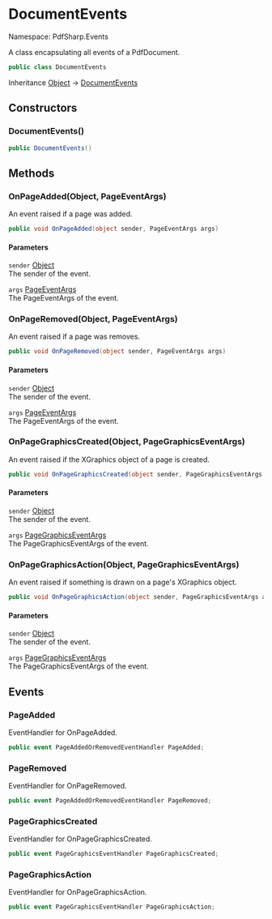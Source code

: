 # DocumentEvents

Namespace: PdfSharp.Events

A class encapsulating all events of a PdfDocument.

```csharp
public class DocumentEvents
```

Inheritance [Object](https://docs.microsoft.com/en-us/dotnet/api/system.object) → [DocumentEvents](./pdfsharp.events.documentevents)

## Constructors

### **DocumentEvents()**

```csharp
public DocumentEvents()
```

## Methods

### **OnPageAdded(Object, PageEventArgs)**

An event raised if a page was added.

```csharp
public void OnPageAdded(object sender, PageEventArgs args)
```

#### Parameters

`sender` [Object](https://docs.microsoft.com/en-us/dotnet/api/system.object)<br>
The sender of the event.

`args` [PageEventArgs](./pdfsharp.events.pageeventargs)<br>
The PageEventArgs of the event.

### **OnPageRemoved(Object, PageEventArgs)**

An event raised if a page was removes.

```csharp
public void OnPageRemoved(object sender, PageEventArgs args)
```

#### Parameters

`sender` [Object](https://docs.microsoft.com/en-us/dotnet/api/system.object)<br>
The sender of the event.

`args` [PageEventArgs](./pdfsharp.events.pageeventargs)<br>
The PageEventArgs of the event.

### **OnPageGraphicsCreated(Object, PageGraphicsEventArgs)**

An event raised if the XGraphics object of a page is created.

```csharp
public void OnPageGraphicsCreated(object sender, PageGraphicsEventArgs args)
```

#### Parameters

`sender` [Object](https://docs.microsoft.com/en-us/dotnet/api/system.object)<br>
The sender of the event.

`args` [PageGraphicsEventArgs](./pdfsharp.events.pagegraphicseventargs)<br>
The PageGraphicsEventArgs of the event.

### **OnPageGraphicsAction(Object, PageGraphicsEventArgs)**

An event raised if something is drawn on a page's XGraphics object.

```csharp
public void OnPageGraphicsAction(object sender, PageGraphicsEventArgs args)
```

#### Parameters

`sender` [Object](https://docs.microsoft.com/en-us/dotnet/api/system.object)<br>
The sender of the event.

`args` [PageGraphicsEventArgs](./pdfsharp.events.pagegraphicseventargs)<br>
The PageGraphicsEventArgs of the event.

## Events

### **PageAdded**

EventHandler for OnPageAdded.

```csharp
public event PageAddedOrRemovedEventHandler PageAdded;
```

### **PageRemoved**

EventHandler for OnPageRemoved.

```csharp
public event PageAddedOrRemovedEventHandler PageRemoved;
```

### **PageGraphicsCreated**

EventHandler for OnPageGraphicsCreated.

```csharp
public event PageGraphicsEventHandler PageGraphicsCreated;
```

### **PageGraphicsAction**

EventHandler for OnPageGraphicsAction.

```csharp
public event PageGraphicsEventHandler PageGraphicsAction;
```
